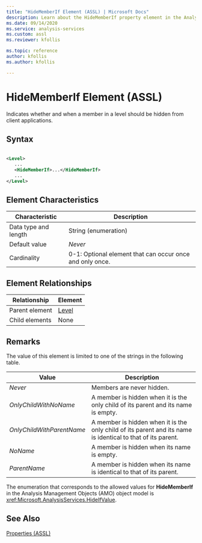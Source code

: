 ```yaml
---
title: "HideMemberIf Element (ASSL) | Microsoft Docs"
description: Learn about the HideMemberIf property element in the Analysis Services Scripting Language (ASSL) schema.
ms.date: 09/14/2020
ms.service: analysis-services
ms.custom: assl
ms.reviewer: kfollis

ms.topic: reference
author: kfollis
ms.author: kfollis

---
```

# HideMemberIf Element (ASSL)

  Indicates whether and when a member in a level should be hidden from client applications.  
  
## Syntax  
  
```xml  
  
<Level>  
   ...  
   <HideMemberIf>...</HideMemberIf>  
   ...  
</Level>  
```  
  
## Element Characteristics  
  
|Characteristic|Description|  
|--------------------|-----------------|  
|Data type and length|String (enumeration)|  
|Default value|*Never*|  
|Cardinality|0-1: Optional element that can occur once and only once.|  
  
## Element Relationships  
  
|Relationship|Element|  
|------------------|-------------|  
|Parent element|[Level](../objects/level-element-assl.md)|  
|Child elements|None|  
  
## Remarks

 The value of this element is limited to one of the strings in the following table.  
  
|Value|Description|  
|-----------|-----------------|  
|*Never*|Members are never hidden.|  
|*OnlyChildWithNoName*|A member is hidden when it is the only child of its parent and its name is empty.|  
|*OnlyChildWithParentName*|A member is hidden when it is the only child of its parent and its name is identical to that of its parent.|  
|*NoName*|A member is hidden when its name is empty.|  
|*ParentName*|A member is hidden when its name is identical to that of its parent.|  

 The enumeration that corresponds to the allowed values for **HideMemberIf** in the Analysis Management Objects (AMO) object model is <xref:Microsoft.AnalysisServices.HideIfValue>.  
  
## See Also

 [Properties &#40;ASSL&#41;](properties-assl.md)  
  
  
